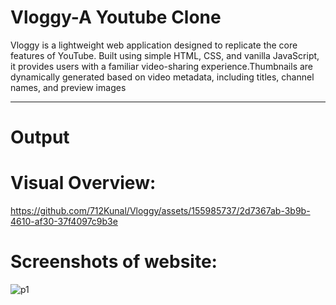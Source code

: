 <h1>Vloggy-A Youtube Clone</h1>
Vloggy is a lightweight web application designed to replicate the core features of YouTube. Built using simple HTML, CSS, and vanilla JavaScript, it provides users with a familiar video-sharing experience.Thumbnails are dynamically generated based on video metadata, including titles, channel names, and preview images
<hr>
<h1>Output</h1>
<h1>Visual Overview:</h1>

https://github.com/712Kunal/Vloggy/assets/155985737/2d7367ab-3b9b-4610-af30-37f4097c9b3e

<h1>Screenshots of website:</h1>

![p1](https://github.com/712Kunal/Vloggy/assets/155985737/99b1082a-93e2-45cc-bc04-dad608160476)
